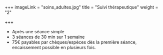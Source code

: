 +++
imageLink = "soins_adultes.jpg"
title = "Suivi thérapeutique"
weight = "2"

+++
* Après une séance simple
* 3 séances de 30 min sur 1 semaine
* 75€ payables par chèques/espèces dès la première séance, encaissement possible en plusieurs fois. 